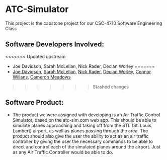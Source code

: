 # ATC-Simulator
 This project is the capstone project for our CSC-4710 Software Engineering Class

 ## Software Developers Involved: 
<<<<<<< Updated upstream
 - Joe Davidson, Sarah McLellan, Nick Rader, Declan Worley
=======
 - [Joe Davidson](https://www.linkedin.com/in/joseph-davidson-00/), [Sarah McLellan](https://www.linkedin.com/in/sarah-mclellan/), [Nick Rader](https://www.linkedin.com/in/nicholas-rader/), [Declan Worley](), [Connor Willans](), [Cameron Meadows](https://github.com/CameronMeadows)
>>>>>>> Stashed changes

 ## Software Product: 
 - The product we were assigned with developing is an Air Traffic Control Simulator, based on the atc-sim.com web app. This should be able to simulate planes approaching and taking off from the STL (St. Louis Lambert) airport, as well as planes passing through the area. The product should also give the user the ability to act as an air traffic controller by giving the user the necessary commands to be able to direct and control each of the simulated planes around the airport. Just as any Air Traffic Controller would be able to do. 
